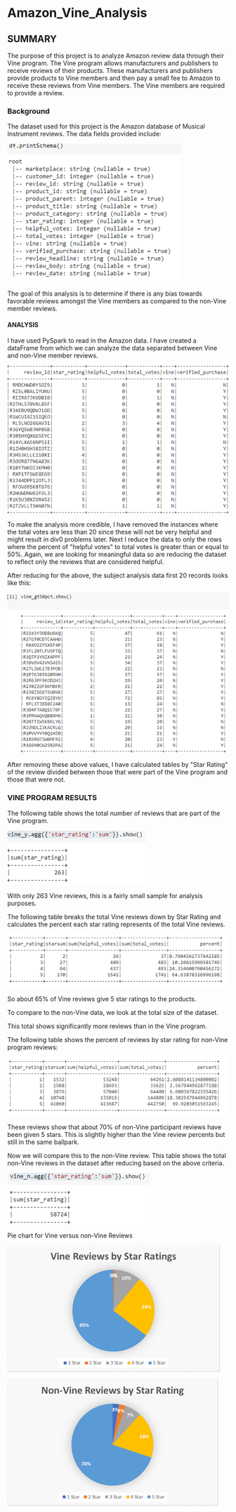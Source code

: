 # Amazon_Vine_Analysis
  
##  SUMMARY

The purpose of this project is to analyze Amazon review data through their Vine program.  The Vine program allows manufacturers and publishers to receive reviews of their products.  These manufacturers and publishers provide products to Vine members and then pay a small fee to Amazon to receive these reviews from Vine members.  The Vine members are required to provide a review.  

### Background

The dataset used for this project is the Amazon database of Musical Instrument reviews.  The data fields provided include:

![](https://github.com/xactuary/Amazon_Vine_Analysis/blob/main/datasetschema.PNG)

The goal of this analysis is to determine if there is any bias towards favorable reviews amongst the Vine members as compared to the non-Vine member reviews.

#### ANALYSIS

I have used PySpark to read in the Amazon data.  I have created a dataFrame from which we can analyze the data separated between Vine and non-Vine member reviews.  

![](https://github.com/xactuary/Amazon_Vine_Analysis/blob/main/vine_df.PNG)

To make the analysis more credible, I have removed the instances where the total votes are less than 20 since these will not be very helpful and might result in div0 problems later.  Next I reduce the data to only the rows where the percent of "helpful votes" to total votes is greater than or equal to 50%.  Again, we are looking for meaningful data so are reducing the dataset to reflect only the reviews that are considered helpful.  

After reducing for the above, the subject analysis data first 20 records looks like this:

![](https://github.com/xactuary/Amazon_Vine_Analysis/blob/main/vine_gt50pct.PNG)

After removing these above values, I have calculated tables by "Star Rating" of the review divided between those that were part of the Vine program and those that were not.  

###  VINE PROGRAM RESULTS


The following table shows the total number of reviews that are part of the Vine program.

![](https://github.com/xactuary/Amazon_Vine_Analysis/blob/main/ttl_y_gt50pct.PNG)

With only 263 Vine reviews, this is a fairly small sample for analysis purposes.  

The following table breaks the total Vine reviews down by Star Rating and calculates the percent each star rating represents of the total Vine reviews.

![](https://github.com/xactuary/Amazon_Vine_Analysis/blob/main/vine_y_pct.PNG)

So about 65% of Vine reviews give 5 star ratings to the products.  

To compare to the non-Vine data, we look at the total size of the dataset. 

This total shows significantly more reviews than in the Vine program.  

The following table shows the percent of reviews by star rating for non-Vine program reviews:

![](https://github.com/xactuary/Amazon_Vine_Analysis/blob/main/vine_n_pct.PNG)

These reviews show that about 70% of non-Vine participant reviews have been given 5 stars.  This is slightly higher than the Vine review percents but still in the same ballpark.  





Now we will compare this to the non-Vine review.  This table shows the total non-Vine reviews in the dataset after reducing based on the above criteria.

![](https://github.com/xactuary/Amazon_Vine_Analysis/blob/main/ttl_n_gt50pct.PNG)




Pie chart for Vine versus non-Vine Reviews

![](https://github.com/xactuary/Amazon_Vine_Analysis/blob/main/VinePie.png)

![](https://github.com/xactuary/Amazon_Vine_Analysis/blob/main/NonVinePie.png)
